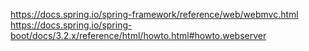 
https://docs.spring.io/spring-framework/reference/web/webmvc.html  
https://docs.spring.io/spring-boot/docs/3.2.x/reference/html/howto.html#howto.webserver  
